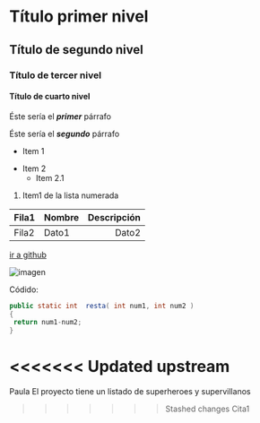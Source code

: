 # Título primer nivel

## Título de segundo nivel

### Título de tercer nivel

#### Título de cuarto nivel

Éste sería el ___primer___ párrafo

Éste sería el ***segundo*** párrafo

- Item 1
* Item 2
    -   Item 2.1
1. Item1 de la lista numerada

|Fila1|Nombre|Descripción|
|----|----|----:|
|Fila2|Dato1|Dato2|

[ir a github](https://github.com/evahdez/Proyecto1)

![imagen](https://d301sr5gafysq2.cloudfront.net/frontbucket/assets/present/empty-state.43f18054.svg)

Códido:
```java
public static int  resta( int num1, int num2 )
{
 return num1-num2;
}
```
<<<<<<< Updated upstream
=======

Paula
El proyecto tiene un listado de superheroes y supervillanos
>>>>>>> Stashed changes
> Cita1

